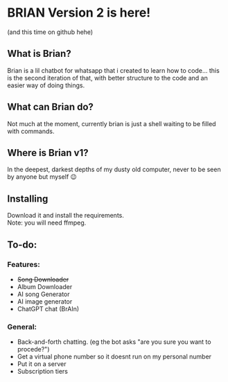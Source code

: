 # BRIAN Version 2 is here!
(and this time on github hehe)

## What is Brian?
Brian is a lil chatbot for whatsapp that i created to learn how to code... this is the second iteration of that, with better structure to the code and an easier way of doing things. 

## What can Brian do?
Not much at the moment, currently brian is just a shell waiting to be filled with commands.

## Where is Brian v1?
In the deepest, darkest depths of my dusty old computer, never to be seen by anyone but myself 😉

## Installing
Download it and install the requirements.<br>
Note: you will need ffmpeg.

## To-do:
### Features:
 - ~~Song Downloader~~
 - Album Downloader
 - AI song Generator
 - AI image generator
 - ChatGPT chat (BrAIn)
### General:
 - Back-and-forth chatting. (eg the bot asks "are you sure you want to procede?")
 - Get a virtual phone number so it doesnt run on my personal number
 - Put it on a server
 - Subscription tiers
